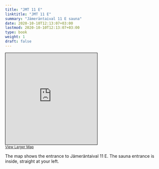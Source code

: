 ```yaml
---
title: "JMT 11 E"
linktitle: "JMT 11 E"
summary: "Jämeräntaival 11 E sauna"
date: 2020-10-10T12:13:07+03:00
lastmod: 2020-10-10T12:13:07+03:00
type: book
weight: 1
draft: false
---
```


<iframe width="300" height="300" frameborder="0" scrolling="no" marginheight="0" marginwidth="0" src="https://www.openstreetmap.org/export/embed.html?bbox=24.83718037605286%2C60.18838928228717%2C24.84165966510773%2C60.18959870793281&amp;layer=mapnik&amp;marker=60.18899400067956%2C24.83942002058029" style="border: 1px solid black"></iframe><br/><small><a href="https://www.openstreetmap.org/?mlat=60.18899&amp;mlon=24.83942#map=19/60.18899/24.83942&amp;layers=N">View Larger Map</a></small>

The map shows the entrance to Jämeräntaival 11 E. The sauna entrance is inside, straight at your left.
